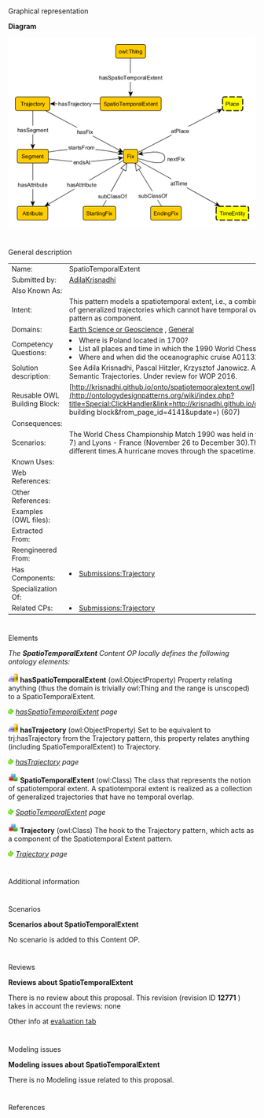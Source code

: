 # 

 Graphical representation



__Diagram__ 





[![Image:Spatiotemporal.png](public/images/0/02/Spatiotemporal.png)](../Image/Spatiotemporal.png "Image:Spatiotemporal.png")





# 

 General description




|  |  |
| --- | --- |
|  Name:  |  SpatioTemporalExtent  |
|  Submitted by:  | [AdilaKrisnadhi](../User/AdilaKrisnadhi "User:AdilaKrisnadhi")  |
|  Also Known As:  |  |
|  Intent:  |  This pattern models a spatiotemporal extent, i.e., a combination of spatial and temporal extent as a set of generalized trajectories which cannot have temporal overlap. This pattern reuses semantic trajectory pattern as component.  |
|  Domains:  | [Earth Science or Geoscience](../Community/Earth_Science_or_Geoscience "Community:Earth Science or Geoscience")  , [General](../Community/General "Community:General")  |
|  Competency Questions:  | <li>       Where is Poland located in 1700?      </li><li>       List all places and time in which the 1990 World Chess Championship Match take place.      </li><li>       Where and when did the oceanographic cruise A01132 go?      </li> |
|  Solution description:  |  See Adila Krisnadhi, Pascal Hitzler, Krzysztof Janowicz. A Spatiotemporal Extent Pattern based on Semantic Trajectories. Under review for WOP 2016.  |
|  Reusable OWL Building Block:  | [http://krisnadhi.github.io/onto/spatiotemporalextent.owl](http://ontologydesignpatterns.org/wiki/index.php?title=Special:ClickHandler&link=http://krisnadhi.github.io/onto/spatiotemporalextent.owl&message=OWL building block&from_page_id=4141&update=)  (607)  |
|  Consequences:  |  |
|  Scenarios:  |  The World Chess Championship Match 1990 was held in two parts: New York (October 8 to November 7) and Lyons - France (November 26 to December 30).The Renaissance occured in different places at different times.A hurricane moves through the spacetime.  |
|  Known Uses:  |  |
|  Web References:  |  |
|  Other References:  |  |
|  Examples (OWL files):  |  |
|  Extracted From:  |  |
|  Reengineered From:  |  |
|  Has Components:  | <li><a href="Submissions%253ATrajectory.html" title="Submissions:Trajectory">        Submissions:Trajectory       </a></li> |
|  Specialization Of:  |  |
|  Related CPs:  | <li><a href="Submissions%253ATrajectory.html" title="Submissions:Trajectory">        Submissions:Trajectory       </a></li> |



  





# 

 Elements



_The
 __SpatioTemporalExtent__ 
 Content OP locally defines the following ontology elements:_ 





[![ObjectProperty](public/images/thumb/c/c3/ObjectProperty.gif/20px-ObjectProperty.gif)](../Image/ObjectProperty.gif "ObjectProperty")
__hasSpatioTemporalExtent__ 
 (owl:ObjectProperty) Property relating anything (thus the domain is trivially owl:Thing and the range is unscoped) to a SpatioTemporalExtent.
 
[![](public/images/thumb/8/87/ArrowRight.gif/11px-ArrowRight.gif)](../Image/ArrowRight.gif "ArrowRight.gif")
_[hasSpatioTemporalExtent](../Submissions/SpatioTemporalExtent/hasSpatioTemporalExtent "Submissions:SpatioTemporalExtent/hasSpatioTemporalExtent") 
 page_ 



[![ObjectProperty](public/images/thumb/c/c3/ObjectProperty.gif/20px-ObjectProperty.gif)](../Image/ObjectProperty.gif "ObjectProperty")
__hasTrajectory__ 
 (owl:ObjectProperty) Set to be equivalent to trj:hasTrajectory from the Trajectory pattern, this property relates anything (including SpatioTemporalExtent) to Trajectory.
 
[![](public/images/thumb/8/87/ArrowRight.gif/11px-ArrowRight.gif)](../Image/ArrowRight.gif "ArrowRight.gif")
_[hasTrajectory](../Submissions/SpatioTemporalExtent/hasTrajectory "Submissions:SpatioTemporalExtent/hasTrajectory") 
 page_ 



[![Class](public/images/thumb/2/27/Class.gif/20px-Class.gif)](../Image/Class.gif "Class")
__SpatioTemporalExtent__ 
 (owl:Class) The class that represents the notion of spatiotemporal extent. A spatiotemporal extent is realized as a collection of generalized trajectories that have no temporal overlap.
 
[![](public/images/thumb/8/87/ArrowRight.gif/11px-ArrowRight.gif)](../Image/ArrowRight.gif "ArrowRight.gif")
_[SpatioTemporalExtent](../Submissions/SpatioTemporalExtent/SpatioTemporalExtent "Submissions:SpatioTemporalExtent/SpatioTemporalExtent") 
 page_ 



[![Class](public/images/thumb/2/27/Class.gif/20px-Class.gif)](../Image/Class.gif "Class")
__Trajectory__ 
 (owl:Class) The hook to the Trajectory pattern, which acts as a component of the Spatiotemporal Extent pattern.
 
[![](public/images/thumb/8/87/ArrowRight.gif/11px-ArrowRight.gif)](../Image/ArrowRight.gif "ArrowRight.gif")
_[Trajectory](../Submissions/SpatioTemporalExtent/Trajectory "Submissions:SpatioTemporalExtent/Trajectory") 
 page_ 


# 

 Additional information



# 

 Scenarios




__Scenarios about SpatioTemporalExtent__ 


 No scenario is added to this Content OP.
 




# 

 Reviews




__Reviews about SpatioTemporalExtent__ 


 There is no review about this proposal.
This revision (revision ID
 __12771__ 
 ) takes in account the reviews: none
 



 Other info at
 [evaluation tab](http://ontologydesignpatterns.org/wiki/index.php?title=Submissions:SpatioTemporalExtent&action=evaluation "http://ontologydesignpatterns.org/wiki/index.php?title=Submissions:SpatioTemporalExtent&action=evaluation") 





  





# 

 Modeling issues




__Modeling issues about SpatioTemporalExtent__ 


 There is no Modeling issue related to this proposal.
 




  





# 

 References